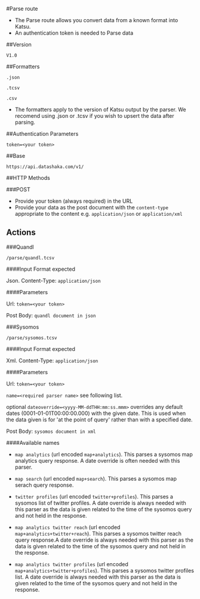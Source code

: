 #Parse route


- The Parse route allows you convert data from a known format into Katsu.
- An authentication token is needed to Parse data

##Version

```
V1.0
```

##Formatters

```
.json
```
```
.tcsv
```
```
.csv
```

- The formatters apply to the version of Katsu output by the parser. We recomend using .json or .tcsv if you wish to upsert the data after parsing.


##Authentication Parameters

```
token=<your token>
```

##Base

```language-http
https://api.datashaka.com/v1/
```

##HTTP Methods

###POST
- Provide your token (always required) in the URL
- Provide your data as the post document with the ```content-type``` appropriate to the content e.g. ```application/json``` or ```application/xml```

## Actions

###Quandl

```language-http
/parse/quandl.tcsv
```

####Input Format expected

Json. 
Content-Type: ```application/json```

####Parameters

Url: ```token=<your token>```

Post Body: `quandl document in json`

###Sysomos

```language-http
/parse/sysomos.tcsv
```

####Input Format expected

Xml. 
Content-Type: ```application/json```

####Parameters

Url: ```token=<your token>```

```name=<required parser name>``` see following list.

optional ```dateoverride=<yyyy-MM-ddTHH:mm:ss.mmm>``` overrides any default dates (0001-01-01T00:00:00.000) with the given date. This is used when the data given is for 'at the point of query' rather than with a specified date.

Post Body: `sysomos document in xml`

####Available names

- `map analytics` (url encoded `map+analytics`). This parses a sysomos map analytics query response. A date override is often needed with this parser.

- `map search` (url encoded `map+search`). This parses a sysomos map serach query response.
    
- `twitter profiles` (url encoded `twitter+profiles`). This parses a sysomos list of twitter profiles. A date override is always needed with this parser as the data is given related to the time of the sysomos query and not held in the response.
    
- `map analytics twitter reach` (url encoded `map+analytics+twitter+reach`). This parses a sysomos twitter reach query response.A date override is always needed with this parser as the data is given related to the time of the sysomos query and not held in the response.
    
- `map analytics twitter profiles` (url encoded `map+analytics+twitter+profiles`). This parses a sysomos twitter profiles list. A date override is always needed with this parser as the data is given related to the time of the sysomos query and not held in the response.


